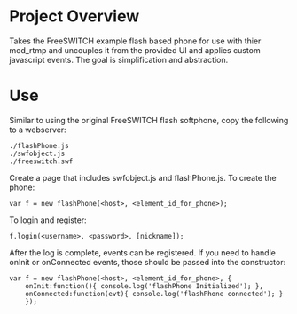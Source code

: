 Project Overview
================

Takes the FreeSWITCH example flash based phone for use with thier mod_rtmp
and uncouples it from the provided UI and applies custom javascript events.
The goal is simplification and abstraction.

Use
===

Similar to using the original FreeSWITCH flash softphone, copy the following
to a webserver:

    ./flashPhone.js
    ./swfobject.js
    ./freeswitch.swf

Create a page that includes swfobject.js and flashPhone.js.  To create the
phone:

    var f = new flashPhone(<host>, <element_id_for_phone>);

To login and register:

    f.login(<username>, <password>, [nickname]);

After the log is complete, events can be registered.  If you need to handle
onInit or onConnected events, those should be passed into the constructor:

    var f = new flashPhone(<host>, <element_id_for_phone>, {
        onInit:function(){ console.log('flashPhone Initialized'); },
        onConnected:function(evt){ console.log('flashPhone connected'); }
		});
